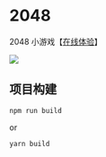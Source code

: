 # 2048

2048 小游戏【[在线体验](https://2048.newtab.pub/)】

![](https://2048.newtab.pub/icon/2048.png)

## 项目构建

```
npm run build
```

or

```
yarn build
```
